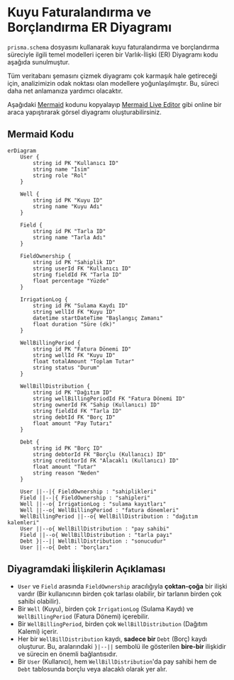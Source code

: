 # Kuyu Faturalandırma ve Borçlandırma ER Diyagramı

`prisma.schema` dosyasını kullanarak kuyu faturalandırma ve borçlandırma süreciyle ilgili temel modelleri içeren bir Varlık-İlişki (ER) Diyagramı kodu aşağıda sunulmuştur.

Tüm veritabanı şemasını çizmek diyagramı çok karmaşık hale getireceği için, analizimizin odak noktası olan modellere yoğunlaşılmıştır. Bu, süreci daha net anlamanıza yardımcı olacaktır.

Aşağıdaki [Mermaid](https://mermaid.js.org/) kodunu kopyalayıp [Mermaid Live Editor](https://mermaid.live) gibi online bir araca yapıştırarak görsel diyagramı oluşturabilirsiniz.

## Mermaid Kodu

```mermaid
erDiagram
    User {
        string id PK "Kullanıcı ID"
        string name "İsim"
        string role "Rol"
    }

    Well {
        string id PK "Kuyu ID"
        string name "Kuyu Adı"
    }

    Field {
        string id PK "Tarla ID"
        string name "Tarla Adı"
    }

    FieldOwnership {
        string id PK "Sahiplik ID"
        string userId FK "Kullanıcı ID"
        string fieldId FK "Tarla ID"
        float percentage "Yüzde"
    }

    IrrigationLog {
        string id PK "Sulama Kaydı ID"
        string wellId FK "Kuyu ID"
        datetime startDateTime "Başlangıç Zamanı"
        float duration "Süre (dk)"
    }

    WellBillingPeriod {
        string id PK "Fatura Dönemi ID"
        string wellId FK "Kuyu ID"
        float totalAmount "Toplam Tutar"
        string status "Durum"
    }

    WellBillDistribution {
        string id PK "Dağıtım ID"
        string wellBillingPeriodId FK "Fatura Dönemi ID"
        string ownerId FK "Sahip (Kullanıcı) ID"
        string fieldId FK "Tarla ID"
        string debtId FK "Borç ID"
        float amount "Pay Tutarı"
    }

    Debt {
        string id PK "Borç ID"
        string debtorId FK "Borçlu (Kullanıcı) ID"
        string creditorId FK "Alacaklı (Kullanıcı) ID"
        float amount "Tutar"
        string reason "Neden"
    }

    User ||--|{ FieldOwnership : "sahiplikleri"
    Field ||--|{ FieldOwnership : "sahipleri"
    Well ||--o{ IrrigationLog : "sulama kayıtları"
    Well ||--o{ WellBillingPeriod : "fatura dönemleri"
    WellBillingPeriod ||--o{ WellBillDistribution : "dağıtım kalemleri"
    User ||--o{ WellBillDistribution : "pay sahibi"
    Field ||--o{ WellBillDistribution : "tarla payı"
    Debt }|--|| WellBillDistribution : "sonucudur"
    User ||--o{ Debt : "borçları"
```

## Diyagramdaki İlişkilerin Açıklaması

*   `User` ve `Field` arasında `FieldOwnership` aracılığıyla **çoktan-çoğa** bir ilişki vardır (Bir kullanıcının birden çok tarlası olabilir, bir tarlanın birden çok sahibi olabilir).
*   Bir `Well` (Kuyu), birden çok `IrrigationLog` (Sulama Kaydı) ve `WellBillingPeriod` (Fatura Dönemi) içerebilir.
*   Bir `WellBillingPeriod`, birden çok `WellBillDistribution` (Dağıtım Kalemi) içerir.
*   Her bir `WellBillDistribution` kaydı, **sadece bir** `Debt` (Borç) kaydı oluşturur. Bu, aralarındaki `}|--||` sembolü ile gösterilen **bire-bir** ilişkidir ve sürecin en önemli bağlantısıdır.
*   Bir `User` (Kullanıcı), hem `WellBillDistribution`'da pay sahibi hem de `Debt` tablosunda borçlu veya alacaklı olarak yer alır.
